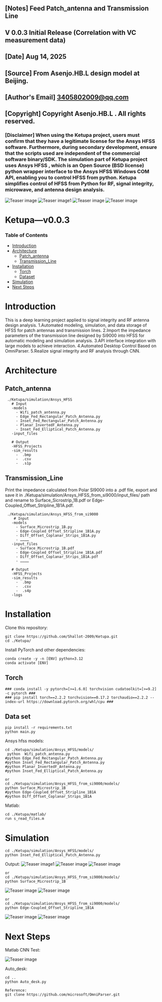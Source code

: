 ##  [Notes]  Feed Patch_antenna and Transmission Line
##  V 0.0.3  Initial Release (Correlation with VC measurement data)
##  [Date]  Aug 14, 2025
##  [Source] From Asenjo.HB.L design model at Beijing.
##  [Author's Email]  3405802009@qq.com
##  [Copyright]  Copyright Asenjo.HB.L . All rights reserved.

###  [Disclaimer]  When using the Ketupa project, users must confirm that they have a legitimate license for the Ansys HFSS software. Furthermore, during secondary development, ensure that the scripts used are independent of the commercial software binary/SDK.   The simulation part of Ketupa project uses Ansys HFSS , which is an Open Source (BSD license) python wrapper interface to the Ansys HFSS Windows COM API, enabling you to control HFSS from python. Ketupa simplifies control of HFSS from Python for RF, signal integrity, microwave, and antenna design analysis.

![Teaser image](./assets/wifi_patch_antenna.bmp)
![Teaser image1](./assets/Elliptical_Patch_Antenna.bmp)
![Teaser image](./assets/Surface_Microstrip_1B_50.058ohm.bmp)
![Teaser image](./assets/Edge-Coupled_Offset_Stripline_1B1A_99.615ohm.bmp)


# Ketupa—v0.0.3

### Table of Contents
- [Introduction](#introduction)
- [Architecture](#architecture)
  - [Patch_antenna](#patch_antenna)
  - [Transmission_Line](#transmission_Line)
- [Installation](#installation)
  - [Torch](#torch)
  - [Dataset](#data-set)
- [Simulation](#simulation)
- [Next Steps](#next-steps)





# Introduction
This is a deep learning project applied to signal integrity and RF antenna design analysis.
1.Automated modeling, simulation, and data storage of HFSS for patch antennas and transmission lines.
2.Import the impedance parameters of the transmission line designed by Si9000 into HFSS for automatic modeling and simulation analysis.
3.API interface integration with large models to achieve interaction.
4.Automated Desktop Control Based on OmniParser.
5.Realize signal integrity and RF analysis through CNN.


# Architecture

## Patch_antenna

```
 ./Ketupa/simulation/Ansys_HFSS
   # Input
   -models
     - Wifi_patch_antenna.py
     - Edge_Fed_Rectangular_Patch_Antenna.py
     - Inset_Fed_Rectangular_Patch_Antenna.py
     - Planar_InvertedF_Antenna.py
     - Inset_Fed_Elliptical_Patch_Antenna.py
   -input_files
  
   # Output
   -HFSS_Projects
   -sim_results
     -  .bmp
     -  .csv
     -  .s1p
```

## Transmission_Line

Print the impedance calculated from Polar SI9000 into a .pdf file, export and save it in ./Ketupa/simulation/Ansys_HFSS_from_si9000/input_files/  path and rename to Surface_Sicrostrip_1B.pdf or Edge-Coupled_Offset_Stripline_1B1A.pdf.
```
 ./Ketupa/simulation/Ansys_HFSS_from_si9000
    # Input
   -models
     - Surface_Microstrip_1B.py
     - Edge-Coupled_Offset_Stripline_1B1A.py
     - Diff_Offset_Coplanar_Strips_1B1A.py
     - …………
   -input_files
     - Surface_Microstrip_1B.pdf
     - Edge-Coupled_Offset_Stripline_1B1A.pdf
     - Diff_Offset_Coplanar_Strips_1B1A.pdf
     - …………
     
   # Output
   -HFSS_Projects
   -sim_results
     -  .bmp
     -  .csv
     -  .s4p
   -logs
```



# Installation
 
Clone this repository:

```
git clone https://github.com/Shallot-2009/Ketupa.git
cd ./Ketupa/
```

Install PyTorch and other dependencies:

```
conda create -y -n [ENV] python=3.12
conda activate [ENV]
```


## Torch
```
### conda install -y pytorch=[>=1.6.0] torchvision cudatoolkit=[>=9.2] -c pytorch ###
### pip install torch==2.2.2 torchvision==0.17.2 torchaudio==2.2.2 --index-url https://download.pytorch.org/whl/cpu ###
```

## Data set
```
pip install -r requirements.txt
python main.py
```

Ansys hfss models:

```
cd ./Ketupa/simulation/Ansys_HFSS/models/
 python  Wifi_patch_antenna.py
#python Edge_Fed_Rectangular_Patch_Antenna.py
#python Inset_Fed_Rectangular_Patch_Antenna.py
#python Planar_InvertedF_Antenna.py
#python Inset_Fed_Elliptical_Patch_Antenna.py

or
cd ./Ketupa/simulation/Ansys_HFSS_from_si9000/models/
python Surface_Microstrip_1B
#python Edge-Coupled_Offset_Stripline_1B1A
#python Diff_Offset_Coplanar_Strips_1B1A
```

Matlab:

```
cd ./Ketupa/matlab/
run s_read_files.m
```





# Simulation

```
cd ./Ketupa/simulation/Ansys_HFSS/models/
python Inset_Fed_Elliptical_Patch_Antenna.py
```

Output:
![Teaser image1](./assets/Elliptical_Patch_Antenna.bmp)
![Teaser image](./simulation/Ansys_HFSS/sim_results/Wifi_patch_antenna.bmp)
![Teaser image](./assets/wifi_patch_antenna_(s_matlab).bmp)


```
or
cd ./Ketupa/simulation/Ansys_HFSS_from_si9000/models/
python Surface_Microstrip_1B
```

![Teaser image](./assets/Surface_Microstrip_1B.bmp)
![Teaser image](./assets/Surface_Microstrip_1B_50.058ohm.bmp)

```
or
cd ./Ketupa/simulation/Ansys_HFSS_from_si9000/models/
python Edge-Coupled_Offset_Stripline_1B1A
```
![Teaser image](./assets/Edge-Coupled_Offset_Stripline_1B1A.bmp)
![Teaser image](./assets/Edge-Coupled_Offset_Stripline_1B1A_99.615ohm.bmp)




# Next Steps


Matlab CNN Test:

![Teaser image](./assets/Matlab_CNN_test.bmp)



Auto_desk:

```
cd ..
python Auto_desk.py

Reference:
git clone https://github.com/microsoft/OmniParser.git

```





